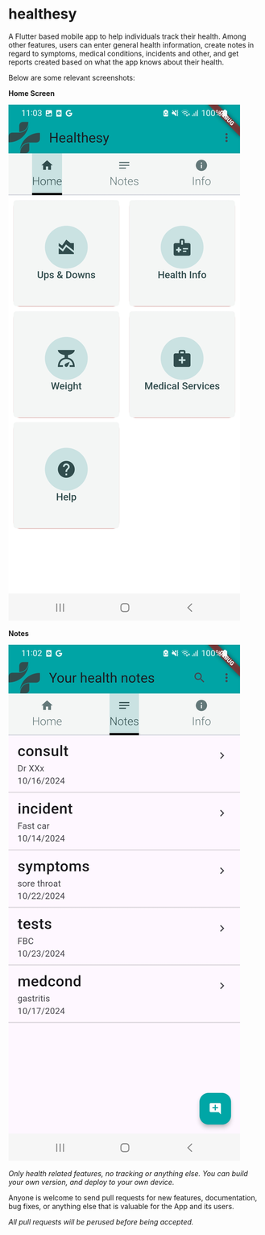 # healthesy
A Flutter based mobile app to help individuals track their health. 
Among other features, users can enter general health information, create notes in regard to symptoms, medical conditions, 
incidents and other, and get reports created based on what the app knows about their health.

Below are some relevant screenshots:

**Home Screen**

<img src="https://github.com/TheEntreveloper/healthesy/blob/main/docs/screenshots/Screenshot_home_screen.jpg">

**Notes**

<img src="https://github.com/TheEntreveloper/healthesy/blob/main/docs/screenshots/Screenshot_notes.jpg">

_Only health related features, no tracking or anything else. You can build your own version, and 
deploy to your own device._

Anyone is welcome to send pull requests for new features, documentation, bug fixes, or anything else that is 
valuable for the App and its users. 

_All pull requests will be perused before being accepted._

